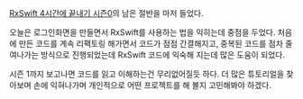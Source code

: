 [RxSwift 4시간에 끝내기 시즌0](https://www.youtube.com/watch?v=w5Qmie-GbiA&list=PL03rJBlpwTaAh5zfc8KWALc3ADgugJwjq)의 남은 절반을 마저 들었다.

오늘은 로그인화면을 만들면서 RxSwift를 사용하는 법을 익히는데 중점을 두었다.
처음에 만든 코드를 계속 리팩토링 해가면서 코드가 점점 간결해지고, 
중복된 코드를 점차 줄여나가는 방식으로 진행되었는데 RxSwift 코드에 익숙해 지는데 
많은 도움이 되었다.

시즌 1까지 보고나면 코드를 읽고 이해하는건 무리없어질듯 하다. 
더 많은 튜토리얼을 찾아보며 손에 익혀나가며 
개인적으로 어떤 프로젝트를 해 볼지 고민해봐야 하겠다. 
